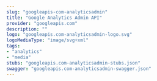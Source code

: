 ```yaml
---
slug: "googleapis-com-analyticsadmin"
title: "Google Analytics Admin API"
provider: "googleapis.com"
description: ""
logo: "googleapis.com-analyticsadmin-logo.svg"
logoMediaType: "image/svg+xml"
tags:
- "analytics"
- "media"
stubs: "googleapis.com-analyticsadmin-stubs.json"
swagger: "googleapis.com-analyticsadmin-swagger.json"
---
```

